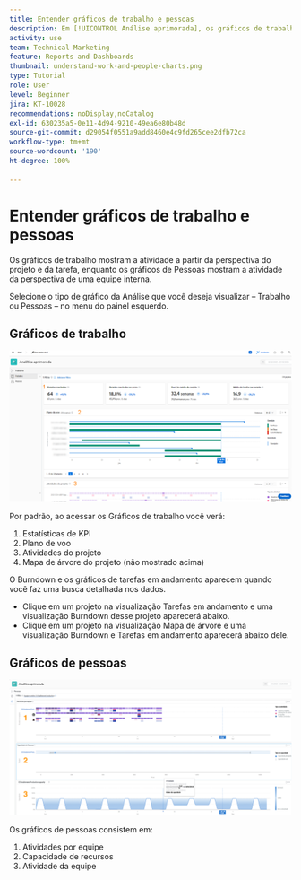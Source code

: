 ```yaml
---
title: Entender gráficos de trabalho e pessoas
description: Em [!UICONTROL Análise aprimorada], os gráficos de trabalho mostram a atividade a partir da perspectiva do projeto e da tarefa, enquanto os gráficos de Pessoas mostram a atividade da perspectiva de uma equipe interna.
activity: use
team: Technical Marketing
feature: Reports and Dashboards
thumbnail: understand-work-and-people-charts.png
type: Tutorial
role: User
level: Beginner
jira: KT-10028
recommendations: noDisplay,noCatalog
exl-id: 630235a5-0e11-4d94-9210-49ea6e80b48d
source-git-commit: d29054f0551a9add8460e4c9fd265cee2dfb72ca
workflow-type: tm+mt
source-wordcount: '190'
ht-degree: 100%

---
```


# Entender gráficos de trabalho e pessoas

Os gráficos de trabalho mostram a atividade a partir da perspectiva do projeto e da tarefa, enquanto os gráficos de Pessoas mostram a atividade da perspectiva de uma equipe interna.

Selecione o tipo de gráfico da Análise que você deseja visualizar – Trabalho ou Pessoas – no menu do painel esquerdo.

## Gráficos de trabalho

![Uma imagem da descoberta do recurso de [!UICONTROL Análise] no [!DNL Workfront Classic]](assets/section-1-1.png)

Por padrão, ao acessar os Gráficos de trabalho você verá:

1. Estatísticas de KPI
1. Plano de voo
1. Atividades do projeto
1. Mapa de árvore do projeto (não mostrado acima)

O Burndown e os gráficos de tarefas em andamento aparecem quando você faz uma busca detalhada nos dados.

* Clique em um projeto na visualização Tarefas em andamento e uma visualização Burndown desse projeto aparecerá abaixo.
* Clique em um projeto na visualização Mapa de árvore e uma visualização Burndown e Tarefas em andamento aparecerá abaixo dele.

## Gráficos de pessoas

![Uma imagem da descoberta do recurso [!UICONTROL Análise] no [!DNL Workfront Classic]](assets/section-1-2.png)

Os gráficos de pessoas consistem em:

1. Atividades por equipe
1. Capacidade de recursos
1. Atividade da equipe
